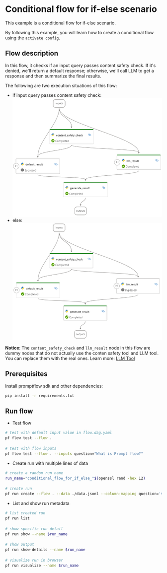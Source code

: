 # Conditional flow for if-else scenario

This example is a conditional flow for if-else scenario.

By following this example, you will learn how to create a conditional flow using the `activate config`.

## Flow description

In this flow, it checks if an input query passes content safety check. If it's denied, we'll return a default response; otherwise, we'll call LLM to get a response and then summarize the final results.

The following are two execution situations of this flow:
- if input query passes content safety check: ![content_safety_check_passed](content_safety_check_passed.png)
- else: ![content_safety_check_failed](content_safety_check_failed.png)

**Notice**: The `content_safety_check` and `llm_result` node in this flow are dummy nodes that do not actually use the conten safety tool and LLM tool. You can replace them with the real ones. Learn more: [LLM Tool](https://microsoft.github.io/promptflow/reference/tools-reference/llm-tool.html)

## Prerequisites

Install promptflow sdk and other dependencies:
```bash
pip install -r requirements.txt
```

## Run flow

- Test flow
```bash
# test with default input value in flow.dag.yaml
pf flow test --flow .

# test with flow inputs
pf flow test --flow . --inputs question="What is Prompt flow?"
```

- Create run with multiple lines of data
```bash
# create a random run name
run_name="conditional_flow_for_if_else_"$(openssl rand -hex 12)

# create run
pf run create --flow . --data ./data.jsonl --column-mapping question='${data.question}' --stream --name $run_name
```

- List and show run metadata
```bash
# list created run
pf run list

# show specific run detail
pf run show --name $run_name

# show output
pf run show-details --name $run_name

# visualize run in browser
pf run visualize --name $run_name
```
